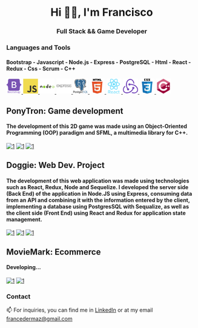 <h1 align="center">Hi 👩‍💻, I'm Francisco</h1>
<h3 align="center">Full Stack && Game Developer</h3>


<h3 align="left">Languages and Tools</h3>
<h4 align="left"> Bootstrap - Javascript - Node.js - Express - PostgreSQL - Html - React - Redux - Css - Scrum - C++</h4>
<p align="left"> <a href="https://getbootstrap.com" target="_blank" rel="noreferrer"> <img src="https://raw.githubusercontent.com/devicons/devicon/master/icons/bootstrap/bootstrap-plain-wordmark.svg" alt="bootstrap" width="40" height="40"/> </a> <a href="https://developer.mozilla.org/en-US/docs/Web/JavaScript" target="_blank"> <img src="https://raw.githubusercontent.com/devicons/devicon/master/icons/javascript/javascript-original.svg" alt="javascript" width="40" height="40"/> </a>  <a href="https://nodejs.org" target="_blank"> <img src="https://raw.githubusercontent.com/devicons/devicon/master/icons/nodejs/nodejs-original-wordmark.svg" alt="nodejs" width="40" height="40"/> </a> <a href="https://expressjs.com" target="_blank"> <img src="https://raw.githubusercontent.com/devicons/devicon/master/icons/express/express-original-wordmark.svg" alt="express" width="40" height="40"/> </a> <a href="https://www.postgresql.org" target="_blank"> <img src="https://raw.githubusercontent.com/devicons/devicon/master/icons/postgresql/postgresql-original-wordmark.svg" alt="postgresql" width="40" height="40"/> </a> <a href="https://www.w3.org/html/" target="_blank"> <img src="https://raw.githubusercontent.com/devicons/devicon/master/icons/html5/html5-original-wordmark.svg" alt="html5" width="40" height="40"/> </a> <a href="https://reactjs.org/" target="_blank"> <img src="https://raw.githubusercontent.com/devicons/devicon/master/icons/react/react-original-wordmark.svg" alt="react" width="40" height="40"/> </a> <a href="https://redux.js.org" target="_blank"> <img src="https://raw.githubusercontent.com/devicons/devicon/master/icons/redux/redux-original.svg" alt="redux" width="40" height="40"/> </a> <a href="https://www.w3schools.com/css/" target="_blank"> <img src="https://raw.githubusercontent.com/devicons/devicon/master/icons/css3/css3-original-wordmark.svg" alt="css3" width="40" height="40"/> </a> <a href="https://isocpp.org/" target="_blank"> <img src="https://raw.githubusercontent.com/devicons/devicon/master/icons/cplusplus/cplusplus-original.svg" alt="cplusplus" width="40" height="40"/> </a>


<h2 align="left">PonyTron: Game development</h2>
<h4 align="left">The development of this 2D game was made using an Object-Oriented Programming (OOP) paradigm and SFML, a multimedia library for C++.</h4>

<a href="hhttps://github.com/francedermaz/gamecplusplus"><img src="https://i.ibb.co/hchcNCJ/HomeTron.png" alt="1" border="0" ></a> 
<a href="https://github.com/francedermaz/gamecplusplus"><img src="https://i.ibb.co/ky9f5T8/Game1.png" alt="1" border="0" ></a> 
<a href="https://github.com/francedermaz/gamecplusplus"><img src="https://i.ibb.co/QncKC1T/About-Tron.png" alt="1" border="0" ></a> 


<h2 align="left">Doggie: Web Dev. Project</h2>
<h4 align="left">The development of this web application was made using technologies such as React, Redux, Node and Sequelize. I developed the server side (Back End) of the application in Node.JS using Express, consuming data from an API and combining it with the information entered by the client, implementing a database using PostgresSQL with Sequalize, as well as the client side (Front End) using React and Redux for application state management.</h4>


<a href="https://github.com/francedermaz/dogs"><img src="https://i.ibb.co/QmLgdfM/img1.png" alt="1" border="0" ></a> 
<a href="https://github.com/francedermaz/dogs"><img src="https://i.ibb.co/X7tQKLz/img2.png" alt="1" border="0" ></a> 
<a href="https://github.com/francedermaz/dogs"><img src="https://i.ibb.co/bNNY6fT/img3.png" alt="1" border="0" ></a> 


<h2 align="left">MovieMark: Ecommerce</h2>
<h4 align="left">Developing...</h4>

<a href="https://github.com/CandelaPedelhez/Moviemark"><img src="https://i.ibb.co/Tb696sK/moviemark1.png" alt="1" border="0" ></a> 
<a href="https://github.com/CandelaPedelhez/Moviemark"><img src="https://i.ibb.co/VBkbtmZ/moviemark2.png" alt="1" border="0" ></a> 


<h3 align="left">Contact</h3>
📫 For inquiries, you can find me in <a href="https://www.linkedin.com/in/francisco-cedermaz-4216571b8/" target="_blank">LinkedIn</a> or at my email <a href="https://www.google.com" target="_blank">francedermaz@gmail.com</a>